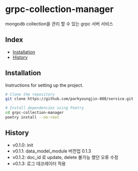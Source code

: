 # grpc-collection-manager

mongodb collection을 관리 할 수 있는 grpc 서버 서비스

## Index

- [Installation](#installation)
- [History](#History)

## Installation

Instructions for setting up the project.

```bash
# Clone the repository
git clone https://github.com/parkyoungjin-888/service.git

# Install dependencies using Poetry
cd grpc-collection-manager
poetry install --no-root
```

## History
+ v0.1.0: init 
+ v0.1.1: data_model_module 버전업 0.1.3
+ v0.1.2: doc_id 로 update, delete 불가능 했던 오류 수정
+ v0.1.3: 로그 데코레이터 적용
